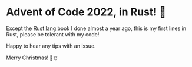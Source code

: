 # Advent of Code 2022, in Rust! 🦀

Except the [Rust lang book](https://doc.rust-lang.org/book/) I done almost a year ago, this is my first lines in Rust, please be tolerant with my code!

Happy to hear any tips with an issue.

Merry Christmas! 🎅☃️
